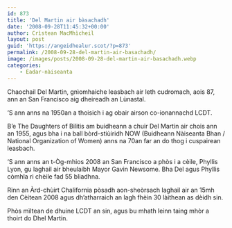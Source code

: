 ```yaml
---
id: 873
title: 'Del Martin air bàsachadh'
date: '2008-09-28T11:45:32+00:00'
author: Crìstean MacMhìcheil
layout: post
guid: 'https://angeidhealur.scot/?p=873'
permalink: /2008-09-28-del-martin-air-basachadh/
image: /images/posts/2008-09-28-del-martin-air-basachadh.webp
categories:
    - Eadar-nàiseanta
---
```


Chaochail Del Martin, gnìomhaiche leasbach air leth cudromach, aois 87, ann an San Francisco aig dheireadh an Lùnastal.

‘S ann anns na 1950an a thoisich i ag obair airson co-ionannachd LCDT.

B’e The Daughters of Bilitis am buidheann a chuir Del Martin air chois ann an 1955, agus bha i na ball bòrd-stiùiridh NOW (Buidheann Nàiseanta Bhan / National Organization of Women) anns na 70an far an do thog i cuspairean leasbach.

‘S ann anns an t-Òg-mhios 2008 an San Francisco a phòs i a cèile, Phyllis Lyon, gu laghail air bheulaibh Mayor Gavin Newsome. Bha Del agus Phyllis còmhla ri chèile fad 55 bliadhna.

Rinn an Àrd-chùirt Chalifornia pòsadh aon-sheòrsach laghail air an 15mh den Cèitean 2008 agus dh’atharraich an lagh fhèin 30 làithean as dèidh sin.

Phòs mìltean de dhuine LCDT an sin, agus bu mhath leinn taing mhòr a thoirt do Dhel Martin.
